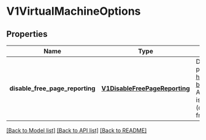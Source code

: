 # V1VirtualMachineOptions

## Properties
Name | Type | Description | Notes
------------ | ------------- | ------------- | -------------
**disable_free_page_reporting** | [**V1DisableFreePageReporting**](V1DisableFreePageReporting.md) | DisableFreePageReporting disable the free page reporting of memory balloon device https://libvirt.org/formatdomain.html#memory-balloon-device. This will have effect only if AutoattachMemBalloon is not false and the vmi is not requesting any high performance feature (dedicatedCPU/realtime/hugePages), in which free page reporting is always disabled. | [optional] 

[[Back to Model list]](../README.md#documentation-for-models) [[Back to API list]](../README.md#documentation-for-api-endpoints) [[Back to README]](../README.md)


